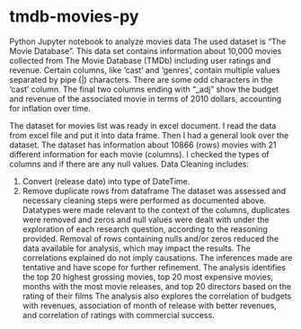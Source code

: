 # tmdb-movies-py
Python Jupyter notebook to analyze movies data
The used dataset is “The Movie Database”.  This data set contains information about 10,000 movies collected from The Movie Database (TMDb) including user ratings and revenue.
Certain columns, like ‘cast’ and ‘genres’, contain multiple values separated by pipe (|) characters. There are some odd characters in the ‘cast’ column. 
The final two columns ending with “_adj” show the budget and revenue of the associated movie in terms of 2010 dollars, accounting for inflation over time.

The dataset for movies list was ready in excel document. I read the data from excel file and put it into data frame. Then I had a general look over the dataset. The dataset has information about 10866 (rows) movies with 21 different information for each movie (columns). I checked the types of columns and if there are any null values. 
Data Cleaning includes:
1.	Convert (release date) into type of DateTime. 
2.	Remove duplicate rows from dataframe
The dataset was assessed and necessary cleaning steps were performed as documented above. Datatypes were made relevant to the context of the columns, duplicates were removed and zeros and null values were dealt with under the exploration of each research question, according to the reasoning provided. Removal of rows containing nulls and/or zeros reduced the data available for analysis, which may impact the results. The correlations explained do not imply causations. The inferences made are tentative and have scope for further refinement. The analysis identifies the top 20 highest grossing movies, top 20 most expensive movies, months with the most movie releases, and top 20 directors based on the rating of their films The analysis also explores the correlation of budgets with revenues, association of month of release with better revenues, and correlation of ratings with commercial success.

